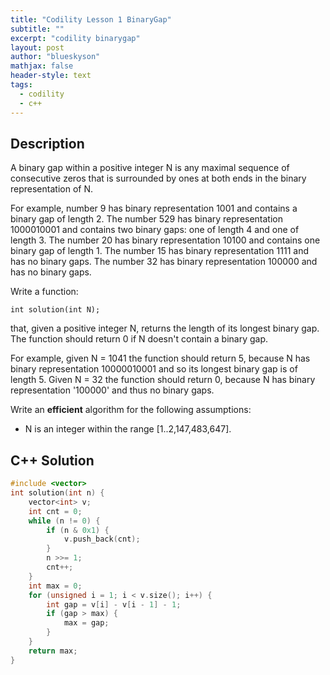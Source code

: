 ```yaml
---
title: "Codility Lesson 1 BinaryGap"
subtitle: ""
excerpt: "codility binarygap"
layout: post
author: "blueskyson"
mathjax: false
header-style: text
tags:
  - codility
  - c++
---
```


## Description

A binary gap within a positive integer N is any maximal sequence of consecutive zeros that is surrounded by ones at both ends in the binary representation of N.

For example, number 9 has binary representation 1001 and contains a binary gap of length 2. The number 529 has binary representation 1000010001 and contains two binary gaps: one of length 4 and one of length 3. The number 20 has binary representation 10100 and contains one binary gap of length 1. The number 15 has binary representation 1111 and has no binary gaps. The number 32 has binary representation 100000 and has no binary gaps.

Write a function:

```non
int solution(int N);
```

that, given a positive integer N, returns the length of its longest binary gap. The function should return 0 if N doesn't contain a binary gap.

For example, given N = 1041 the function should return 5, because N has binary representation 10000010001 and so its longest binary gap is of length 5. Given N = 32 the function should return 0, because N has binary representation '100000' and thus no binary gaps.

Write an **efficient** algorithm for the following assumptions:

- N is an integer within the range [1..2,147,483,647].

## C++ Solution

```cpp
#include <vector>
int solution(int n) {
    vector<int> v;
    int cnt = 0;
    while (n != 0) {
        if (n & 0x1) {
            v.push_back(cnt);
        }
        n >>= 1;
        cnt++;
    }
    int max = 0;
    for (unsigned i = 1; i < v.size(); i++) {
        int gap = v[i] - v[i - 1] - 1;
        if (gap > max) {
            max = gap;
        } 
    }
    return max;
}
```